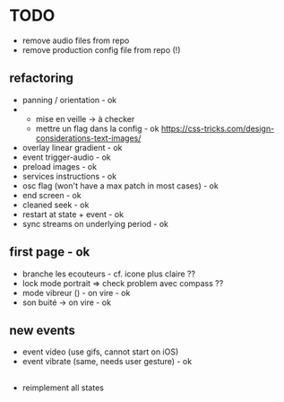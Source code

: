 # TODO

- remove audio files from repo
- remove production config file from repo (!)

## refactoring

- panning / orientation - ok
- - mise en veille -> à checker
  + mettre un flag dans la config - ok
https://css-tricks.com/design-considerations-text-images/
- overlay linear gradient - ok
- event trigger-audio - ok
- preload images - ok
- services instructions - ok
- osc flag (won't have a max patch in most cases) - ok
- end screen - ok
- cleaned seek - ok
- restart at state + event - ok
- sync streams on underlying period - ok

## first page - ok

- branche les ecouteurs - cf. icone plus claire ??
- lock mode portrait => check problem avec compass ??
- mode vibreur () - on vire - ok
- son buité -> on vire - ok

## new events

- event video (use gifs, cannot start on iOS)
- event vibrate (same, needs user gesture) - ok

## 
- reimplement all states
